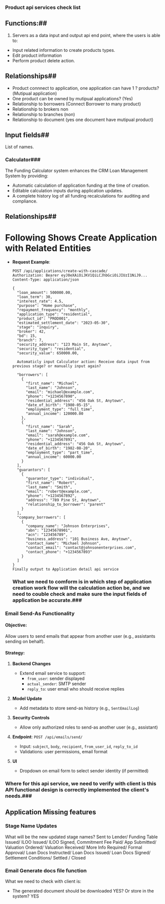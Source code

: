 ### Product api services check list 
## Functions:##
1. Servers as a data input and output api end point, where the users is able to: 
 - Input related information to create products types.
 - Edit product information 
 - Perform product delete action.

## Relationships##
 - Product connnect to application, one application can have 1  ? products?(Mutipual application)
 - One product can be owned by mutipual applications? (Yes)
 - Relationship to borrowers (Connect Borrower to many product)
 - Relationship to brokers non 
 - Relationship to branches (non)
 - Relationship to document (yes one document have mutipual product)
 
## Input fields##
 
List of names. 
### Calculator### 

The Funding Calculator system enhances the CRM Loan Management System by providing:
- Automatic calculation of application funding at the time of creation.
- Editable calculation inputs during application updates.
- A complete history log of all funding recalculations for auditing and compliance.
## Relationships##
# Following Shows Create Application with Related Entities

- **Request Example**:
  ```
  POST /api/applications/create-with-cascade/
  Authorization: Bearer eyJ0eXAiOiJKV1QiLCJhbGciOiJIUzI1NiJ9...
  Content-Type: application/json

  {
    "loan_amount": 500000.00,
    "loan_term": 30,
    "interest_rate": 4.5,
    "purpose": "Home purchase",
    "repayment_frequency": "monthly",
    "application_type": "residential",
    "product_id": "PROD001",
    "estimated_settlement_date": "2023-05-30",
    "stage": "inquiry",
    "broker": 42,
    "bd": 15,
    "branch": 7,
    "security_address": "123 Main St, Anytown",
    "security_type": "residential",
    "security_value": 650000.00,

    Automaticly input Calculator action: Receive data input from previous stage? or manually input again? 

    "borrowers": [
      {
        "first_name": "Michael",
        "last_name": "Johnson",
        "email": "michael@example.com",
        "phone": "+1234567890",
        "residential_address": "456 Oak St, Anytown",
        "date_of_birth": "1980-05-15",
        "employment_type": "full_time",
        "annual_income": 120000.00
      },
      {
        "first_name": "Sarah",
        "last_name": "Johnson",
        "email": "sarah@example.com",
        "phone": "+1234567891",
        "residential_address": "456 Oak St, Anytown",
        "date_of_birth": "1982-08-20",
        "employment_type": "part_time",
        "annual_income": 60000.00
      }
    ],
    "guarantors": [
      {
        "guarantor_type": "individual",
        "first_name": "Robert",
        "last_name": "Smith",
        "email": "robert@example.com",
        "phone": "+1234567892",
        "address": "789 Pine St, Anytown",
        "relationship_to_borrower": "parent"
      }
    ],
    "company_borrowers": [
      {
        "company_name": "Johnson Enterprises",
        "abn": "12345678901",
        "acn": "123456789",
        "business_address": "101 Business Ave, Anytown",
        "contact_name": "Michael Johnson",
        "contact_email": "contact@johnsonenterprises.com",
        "contact_phone": "+1234567893"
      }
    ]
  }
  Finally output to Application detail api service
  ```
  ### What we need to comform is in which step of application creation work flow will the calculation action be, and we need to couble check and make sure the input fields of application be accurate.###



### Email Send-As Functionality
#### Objective:
Allow users to send emails that appear from another user (e.g., assistants sending on behalf).

#### Strategy:
1. **Backend Changes**
   - Extend email service to support:
     - `from_user`: sender displayed
     - `actual_sender`: SMTP sender
     - `reply_to`: user email who should receive replies

2. **Model Update**
   - Add metadata to store send-as history (e.g., `SentEmailLog`)

3. **Security Controls**
   - Allow only authorized roles to send-as another user (e.g., assistant)

4. **Endpoint**: `POST /api/emails/send/`
   - Input: `subject`, `body`, `recipient`, `from_user_id`, `reply_to_id`
   - Validations: user permissions, email format

5. **UI**
   - Dropdown on email form to select sender identity (if permitted) 

### Where for this api service, we need to verify with client is this API functional design is correctly implemented the client's needs.###


##  Application Missing features

### Stage Name Updates
What will be the new updated stage names? 
Sent to Lender/ Funding Table Issued/ ILOO Issued/ ILOO Signed, Commitment Fee Paid/ App Submitted/ Valuation Ordered/ Valuation Received/ More Info Required/ Formal Approval/ Loan Docs Instructed/ Loan Docs Issued/ Loan Docs Signed/ Settlement Conditions/ Settled / Closed
### Email Generate docs file function
What we need to check with client is: 
- The generated document should be downloaded YES? Or store in the system? YES

